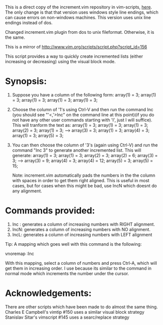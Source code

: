 This is a direct copy of the increment.vim repository in vim-scripts,
[here](https://github.com/vim-scripts/increment.vim--Avadhanula). The only
change is that that version uses windows style line endings, which can cause
errors on non-windows machines. This version uses unix line endings instead of
dos.

Changed increment.vim plugin from dos to unix fileformat.  Otherwise,
it is the same.

This is a mirror of http://www.vim.org/scripts/script.php?script_id=156

This script provides a way to quickly create incremented lists (either
increasing or decreasing) using the visual block mode. 

Synopsis:
=========
1. Suppose you have a column of the following form:
    array(1) = 3;
    array(1) = 3;
    array(1) = 3;
    array(1) = 3;
    array(1) = 3;
2. Choose the column of '1's using Ctrl-V and then run the command Inc (you
   should see "'<,'>Inc" on the command line at this point)(if you do not
   have any other user commands starting with 'I', just I will suffice).
   This will tranform the text as:
    array(1) = 3;       array(1) = 3;
    array(1) = 3;       array(2) = 3;
    array(1) = 3;  --> array(3) = 3;
    array(1) = 3;       array(4) = 3;
    array(1) = 3;       array(5) = 3;
3. You can then choose the column of '3's (again using Ctrl-V) and run the
   command "Inc 3" to generate another incremented list. This will
   generate:
    array(1) = 3;        array(1) =  3;
    array(2) = 3;        array(2) =  6;
    array(3) = 3;  -->  array(3) =  9;
    array(4) = 3;        array(4) = 12;
    array(5) = 3;        array(5) = 15;
    
    Note: increment.vim automatically pads the numbers in the the column
    with spaces in order to get them right aligned. This is useful in most
    cases, but for cases when this might be bad, use IncN which doesnt do
    any alignment. 

Commands provided:
==================
1. Inc : generates a column of increasing numbers with RIGHT  alignment.
2. IncN: generates a column of increasing numbers with NO     alignment.
3. IncL: generates a column of increasing numbers with LEFT   alignment

Tip:
A mapping which goes well with this command is the following:

vnoremap <c-a> :Inc<CR>

With this mapping, select a column of numbers and press Ctrl-A, which will
get them in increasing order. I use <c-a> because its similar to the <c-a>
command in normal mode which increments the number under the cursor.

Acknowledgements:
===============
There are other scripts which have been made to do almost the same thing.
Charles E Campbell's vimtip #150         uses a similar visual block strategy
Stanislav Sitar's         vimscript #145     uses a searc/replace strategy


